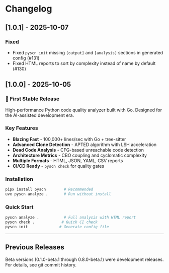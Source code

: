 # Changelog

## [1.0.1] - 2025-10-07

### Fixed
- Fixed `pyscn init` missing `[output]` and `[analysis]` sections in generated config (#131)
- Fixed HTML reports to sort by complexity instead of name by default (#130)

## [1.0.0] - 2025-10-05

### 🎉 First Stable Release

High-performance Python code quality analyzer built with Go.
Designed for the AI-assisted development era.

### Key Features

- **Blazing Fast** - 100,000+ lines/sec with Go + tree-sitter
- **Advanced Clone Detection** - APTED algorithm with LSH acceleration
- **Dead Code Analysis** - CFG-based unreachable code detection
- **Architecture Metrics** - CBO coupling and cyclomatic complexity
- **Multiple Formats** - HTML, JSON, YAML, CSV reports
- **CI/CD Ready** - `pyscn check` for quality gates

### Installation

```bash
pipx install pyscn        # Recommended
uvx pyscn analyze .       # Run without install
```

### Quick Start

```bash
pyscn analyze .           # Full analysis with HTML report
pyscn check .            # Quick CI check
pyscn init              # Generate config file
```

---

## Previous Releases

Beta versions (0.1.0-beta.1 through 0.8.0-beta.1) were development releases.
For details, see git commit history.